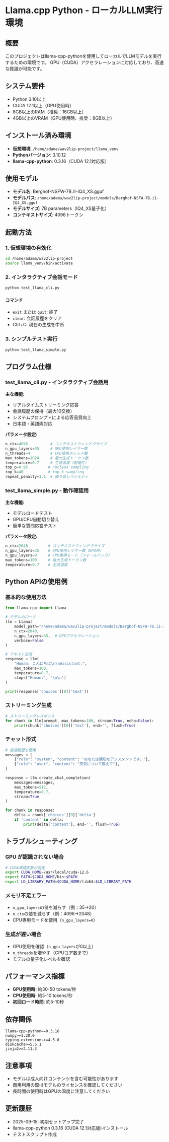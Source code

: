 # Llama.cpp Python - ローカルLLM実行環境

## 概要
このプロジェクトはllama-cpp-pythonを使用してローカルでLLMモデルを実行するための環境です。
GPU（CUDA）アクセラレーションに対応しており、高速な推論が可能です。

## システム要件
- Python 3.10以上
- CUDA 12.1以上（GPU使用時）
- 8GB以上のRAM（推奨：16GB以上）
- 4GB以上のVRAM（GPU使用時、推奨：8GB以上）

## インストール済み環境
- **仮想環境**: `/home/adama/wav2lip-project/llama_venv`
- **Pythonバージョン**: 3.10.12
- **llama-cpp-python**: 0.3.16（CUDA 12.1対応版）

## 使用モデル
- **モデル名**: Berghof-NSFW-7B.i1-IQ4_XS.gguf
- **モデルパス**: `/home/adama/wav2lip-project/models/Berghof-NSFW-7B.i1-IQ4_XS.gguf`
- **モデルサイズ**: 7B parameters（IQ4_XS量子化）
- **コンテキストサイズ**: 4096トークン

## 起動方法

### 1. 仮想環境の有効化
```bash
cd /home/adama/wav2lip-project
source llama_venv/bin/activate
```

### 2. インタラクティブ会話モード
```bash
python test_llama_cli.py
```

#### コマンド
- `exit` または `quit`: 終了
- `clear`: 会話履歴をクリア
- Ctrl+C: 現在の生成を中断

### 3. シンプルテスト実行
```bash
python test_llama_simple.py
```

## プログラム仕様

### test_llama_cli.py - インタラクティブ会話用
**主な機能:**
- リアルタイムストリーミング応答
- 会話履歴の保持（最大10交換）
- システムプロンプトによる応答品質向上
- 日本語・英語両対応

**パラメータ設定:**
```python
n_ctx=4096          # コンテキストウィンドウサイズ
n_gpu_layers=35     # GPU使用レイヤー数
n_threads=4         # CPU使用スレッド数
max_tokens=1024     # 最大生成トークン数
temperature=0.7     # 生成温度（創造性）
top_p=0.95         # nucleus sampling
top_k=40           # top-k sampling
repeat_penalty=1.1  # 繰り返しペナルティ
```

### test_llama_simple.py - 動作確認用
**主な機能:**
- モデルロードテスト
- GPU/CPU自動切り替え
- 簡単な質問応答テスト

**パラメータ設定:**
```python
n_ctx=2048         # コンテキストウィンドウサイズ
n_gpu_layers=35    # GPU使用レイヤー数（GPU時）
n_gpu_layers=0     # CPU専用モード（フォールバック）
max_tokens=100     # 最大生成トークン数
temperature=0.7    # 生成温度
```

## Python APIの使用例

### 基本的な使用方法
```python
from llama_cpp import Llama

# モデルのロード
llm = Llama(
    model_path="/home/adama/wav2lip-project/models/Berghof-NSFW-7B.i1-IQ4_XS.gguf",
    n_ctx=2048,
    n_gpu_layers=35,  # GPUアクセラレーション
    verbose=False
)

# テキスト生成
response = llm(
    "Human: こんにちは\n\nAssistant:",
    max_tokens=100,
    temperature=0.7,
    stop=["Human:", "\n\n"]
)

print(response['choices'][0]['text'])
```

### ストリーミング生成
```python
# ストリーミングレスポンス
for chunk in llm(prompt, max_tokens=100, stream=True, echo=False):
    print(chunk['choices'][0]['text'], end='', flush=True)
```

### チャット形式
```python
# 会話履歴を使用
messages = [
    {"role": "system", "content": "あなたは親切なアシスタントです。"},
    {"role": "user", "content": "天気について教えて"},
]

response = llm.create_chat_completion(
    messages=messages,
    max_tokens=512,
    temperature=0.7,
    stream=True
)

for chunk in response:
    delta = chunk['choices'][0]['delta']
    if 'content' in delta:
        print(delta['content'], end='', flush=True)
```

## トラブルシューティング

### GPU が認識されない場合
```bash
# CUDA環境変数の設定
export CUDA_HOME=/usr/local/cuda-12.6
export PATH=$CUDA_HOME/bin:$PATH
export LD_LIBRARY_PATH=$CUDA_HOME/lib64:$LD_LIBRARY_PATH
```

### メモリ不足エラー
- `n_gpu_layers`の値を減らす（例：35→20）
- `n_ctx`の値を減らす（例：4096→2048）
- CPU専用モードを使用（`n_gpu_layers=0`）

### 生成が遅い場合
- GPU使用を確認（`n_gpu_layers`が0以上）
- `n_threads`を増やす（CPUコア数まで）
- モデルの量子化レベルを確認

## パフォーマンス指標
- **GPU使用時**: 約30-50 tokens/秒
- **CPU使用時**: 約5-10 tokens/秒
- **初回ロード時間**: 約5-10秒

## 依存関係
```
llama-cpp-python==0.3.16
numpy>=1.20.0
typing-extensions>=4.5.0
diskcache>=5.6.1
jinja2>=2.11.3
```

## 注意事項
- モデルは成人向けコンテンツを含む可能性があります
- 商用利用の際はモデルのライセンスを確認してください
- 長時間の使用時はGPUの温度に注意してください

## 更新履歴
- 2025-09-15: 初期セットアップ完了
- llama-cpp-python 0.3.16 (CUDA 12.1対応版)インストール
- テストスクリプト作成